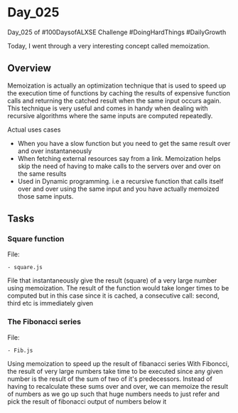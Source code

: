 # Day_025

Day_025 of #100DaysofALXSE Challenge
#DoingHardThings
#DailyGrowth

Today, I went through a very interesting concept called memoization.

## Overview
Memoization is actually an optimization technique that is used to speed up the execution time of functions by caching the results of expensive function calls and returning the catched result when the same input occurs again. 
This technique is very useful and comes in handy when dealing with recursive algorithms where the same inputs are computed repeatedly.

Actual uses cases
- When you have a slow function but you need to get the same result over and over instantaneously
- When fetching external resources say from a link. Memoization helps skip the need of having to make calls to the servers over and over on the same results
- Used in Dynamic programming. i.e a recursive function that calls itself over and over using the same input and you have actually memoized those same inputs. 



## Tasks

### Square function
File:

    - square.js
File that instantaneously give the result (square) of a very large number using memoization. 
The result of the function would take longer times to be computed but in this case since it is cached, a consecutive call: second, third etc is immediately given

### The Fibonacci series
File:

    - Fib.js
Using memoization to speed up the result of fibanacci series
With Fiboncci, the result of very large numbers take time to be executed since any given number is the result of the sum of two of it's predecessors.
Instead of having to recalculate these sums over and over, we can memoize the result of numbers as we go up such that huge numbers needs to just refer and pick the result of fibonacci output of numbers below it